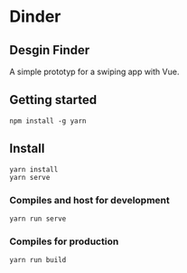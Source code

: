 
# Dinder
## Desgin Finder
A simple prototyp  for a swiping app with Vue.

## Getting started
```
npm install -g yarn
```


## Install 
```
yarn install
yarn serve
```


### Compiles and host for development
```
yarn run serve
```

### Compiles for production
```
yarn run build
``` 
